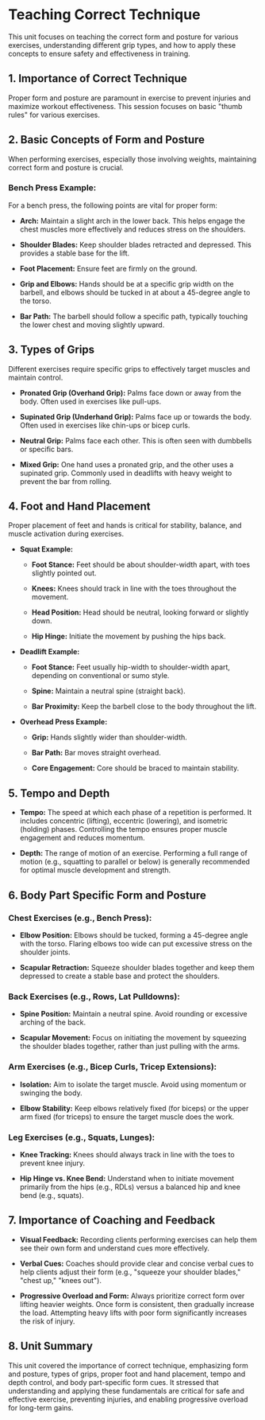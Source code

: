 Teaching Correct Technique
==========================

This unit focuses on teaching the correct form and posture for various exercises, understanding different grip types, and how to apply these concepts to ensure safety and effectiveness in training.

1\. Importance of Correct Technique
-----------------------------------

Proper form and posture are paramount in exercise to prevent injuries and maximize workout effectiveness. This session focuses on basic "thumb rules" for various exercises.

2\. Basic Concepts of Form and Posture
--------------------------------------

When performing exercises, especially those involving weights, maintaining correct form and posture is crucial.

### Bench Press Example:

For a bench press, the following points are vital for proper form:

*   **Arch:** Maintain a slight arch in the lower back. This helps engage the chest muscles more effectively and reduces stress on the shoulders.
    
*   **Shoulder Blades:** Keep shoulder blades retracted and depressed. This provides a stable base for the lift.
    
*   **Foot Placement:** Ensure feet are firmly on the ground.
    
*   **Grip and Elbows:** Hands should be at a specific grip width on the barbell, and elbows should be tucked in at about a 45-degree angle to the torso.
    
*   **Bar Path:** The barbell should follow a specific path, typically touching the lower chest and moving slightly upward.
    

3\. Types of Grips
------------------

Different exercises require specific grips to effectively target muscles and maintain control.

*   **Pronated Grip (Overhand Grip):** Palms face down or away from the body. Often used in exercises like pull-ups.
    
*   **Supinated Grip (Underhand Grip):** Palms face up or towards the body. Often used in exercises like chin-ups or bicep curls.
    
*   **Neutral Grip:** Palms face each other. This is often seen with dumbbells or specific bars.
    
*   **Mixed Grip:** One hand uses a pronated grip, and the other uses a supinated grip. Commonly used in deadlifts with heavy weight to prevent the bar from rolling.
    

4\. Foot and Hand Placement
---------------------------

Proper placement of feet and hands is critical for stability, balance, and muscle activation during exercises.

*   **Squat Example:**
    
    *   **Foot Stance:** Feet should be about shoulder-width apart, with toes slightly pointed out.
        
    *   **Knees:** Knees should track in line with the toes throughout the movement.
        
    *   **Head Position:** Head should be neutral, looking forward or slightly down.
        
    *   **Hip Hinge:** Initiate the movement by pushing the hips back.
        
*   **Deadlift Example:**
    
    *   **Foot Stance:** Feet usually hip-width to shoulder-width apart, depending on conventional or sumo style.
        
    *   **Spine:** Maintain a neutral spine (straight back).
        
    *   **Bar Proximity:** Keep the barbell close to the body throughout the lift.
        
*   **Overhead Press Example:**
    
    *   **Grip:** Hands slightly wider than shoulder-width.
        
    *   **Bar Path:** Bar moves straight overhead.
        
    *   **Core Engagement:** Core should be braced to maintain stability.
        

5\. Tempo and Depth
-------------------

*   **Tempo:** The speed at which each phase of a repetition is performed. It includes concentric (lifting), eccentric (lowering), and isometric (holding) phases. Controlling the tempo ensures proper muscle engagement and reduces momentum.
    
*   **Depth:** The range of motion of an exercise. Performing a full range of motion (e.g., squatting to parallel or below) is generally recommended for optimal muscle development and strength.
    

6\. Body Part Specific Form and Posture
---------------------------------------

### Chest Exercises (e.g., Bench Press):

*   **Elbow Position:** Elbows should be tucked, forming a 45-degree angle with the torso. Flaring elbows too wide can put excessive stress on the shoulder joints.
    
*   **Scapular Retraction:** Squeeze shoulder blades together and keep them depressed to create a stable base and protect the shoulders.
    

### Back Exercises (e.g., Rows, Lat Pulldowns):

*   **Spine Position:** Maintain a neutral spine. Avoid rounding or excessive arching of the back.
    
*   **Scapular Movement:** Focus on initiating the movement by squeezing the shoulder blades together, rather than just pulling with the arms.
    

### Arm Exercises (e.g., Bicep Curls, Tricep Extensions):

*   **Isolation:** Aim to isolate the target muscle. Avoid using momentum or swinging the body.
    
*   **Elbow Stability:** Keep elbows relatively fixed (for biceps) or the upper arm fixed (for triceps) to ensure the target muscle does the work.
    

### Leg Exercises (e.g., Squats, Lunges):

*   **Knee Tracking:** Knees should always track in line with the toes to prevent knee injury.
    
*   **Hip Hinge vs. Knee Bend:** Understand when to initiate movement primarily from the hips (e.g., RDLs) versus a balanced hip and knee bend (e.g., squats).
    

7\. Importance of Coaching and Feedback
---------------------------------------

*   **Visual Feedback:** Recording clients performing exercises can help them see their own form and understand cues more effectively.
    
*   **Verbal Cues:** Coaches should provide clear and concise verbal cues to help clients adjust their form (e.g., "squeeze your shoulder blades," "chest up," "knees out").
    
*   **Progressive Overload and Form:** Always prioritize correct form over lifting heavier weights. Once form is consistent, then gradually increase the load. Attempting heavy lifts with poor form significantly increases the risk of injury.
    

8\. Unit Summary
----------------

This unit covered the importance of correct technique, emphasizing form and posture, types of grips, proper foot and hand placement, tempo and depth control, and body part-specific form cues. It stressed that understanding and applying these fundamentals are critical for safe and effective exercise, preventing injuries, and enabling progressive overload for long-term gains.